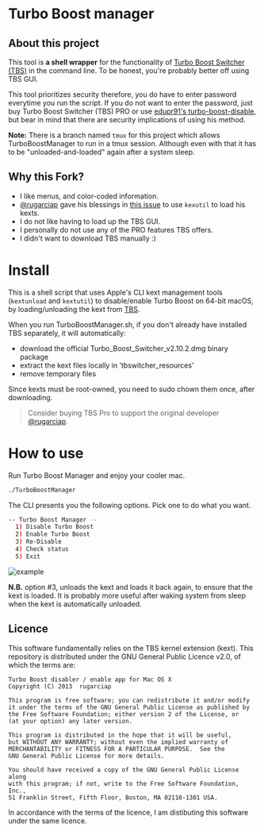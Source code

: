 # Turbo Boost manager

## About this project

This tool is **a shell wrapper** for the functionality of [Turbo Boost Switcher (TBS)](https://github.com/rugarciap/Turbo-Boost-Switcher) in the command line. To be honest, you're probably better off using TBS GUI. 

This tool prioritizes security therefore, you do have to enter password everytime you run the script. If you do not want to enter the password, just buy Turbo Boost Switcher (TBS) PRO or use [edupr91's turbo-boost-disable](https://github.com/edupr91/turbo-boost-disable), but bear in mind that there are security implications of using his method.

**Note:** There is a branch named `tmux` for this project which allows TurboBoostManager to run in a tmux session. Although even with that it has to be "unloaded-and-loaded" again after a system sleep.

## Why this Fork?

+ I like menus, and color-coded information.
+ [@rugarciap](https://github.com/rugarciap) gave his blessings in [this issue](https://github.com/rugarciap/Turbo-Boost-Switcher/issues/115) to use `kexutil` to load his kexts.
+ I do not like having to load up the TBS GUI.
+ I personally do not use any of the PRO features TBS offers.
+ I didn't want to download TBS manually :)

# Install

This is a shell script that uses Apple's CLI kext management tools (`kextunload` and `kextutil`) to disable/enable Turbo Boost on 64-bit macOS, by loading/unloading the kext from [TBS](https://github.com/rugarciap/Turbo-Boost-Switcher).

When you run TurboBoostManager.sh, if you don't already have installed TBS separately, it will automatically:
- download the official Turbo_Boost_Switcher_v2.10.2.dmg binary package
- extract the kext files locally in 'tbswitcher_resources'
- remove temporary files

Since kexts must be root-owned, you need to sudo chown them once, after downloading.

> Consider buying TBS Pro to support the original developer  [@rugarciap](https://github.com/rugarciap).

# How to use

Run Turbo Boost Manager and enjoy your cooler mac.

  ```sh
  ./TurboBoostManager
  ```
  The CLI presents you the following options. Pick one to do what you want.

  ```sh
 -- Turbo Boost Manager --
	1) Disable Turbo Boost
	2) Enable Turbo Boost
	3) Re-Disable
	4) Check status
	5) Exit
  ```
  
  ![example](assets/example.png)
  
  **N.B.** option #3, unloads the kext and loads it back again, to ensure that the kext is loaded. It is probably more useful after waking system from sleep when the kext is automatically unloaded.

## Licence
This software fundamentally relies on the TBS kernel extension (kext).
This repository is distributed under the GNU General Public Licence v2.0, of which the terms are:

```
Turbo Boost disabler / enable app for Mac OS X
Copyright (C) 2013  rugarciap

This program is free software; you can redistribute it and/or modify
it under the terms of the GNU General Public License as published by
the Free Software Foundation; either version 2 of the License, or
(at your option) any later version.

This program is distributed in the hope that it will be useful,
but WITHOUT ANY WARRANTY; without even the implied warranty of
MERCHANTABILITY or FITNESS FOR A PARTICULAR PURPOSE.  See the
GNU General Public License for more details.

You should have received a copy of the GNU General Public License along
with this program; if not, write to the Free Software Foundation, Inc.,
51 Franklin Street, Fifth Floor, Boston, MA 02110-1301 USA.
```

In accordance with the terms of the licence, I am distibuting this software under the same licence.
